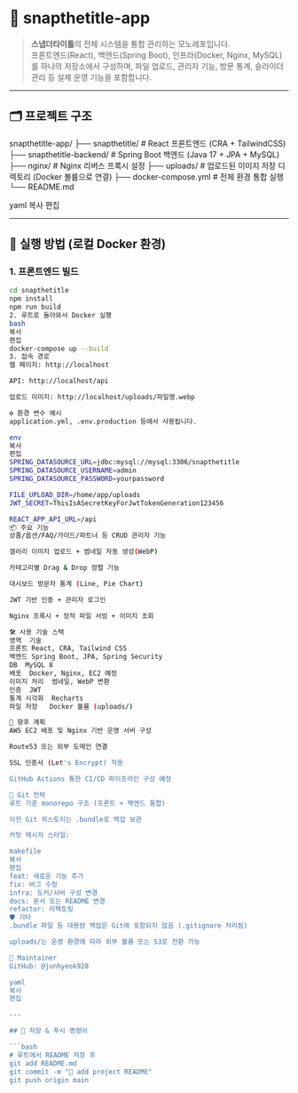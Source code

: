 # 📸 snapthetitle-app

> **스냅더타이틀**의 전체 시스템을 통합 관리하는 모노레포입니다.  
> 프론트엔드(React), 백엔드(Spring Boot), 인프라(Docker, Nginx, MySQL)를 하나의 저장소에서 구성하며, 파일 업로드, 관리자 기능, 방문 통계, 슬라이더 관리 등 실제 운영 기능을 포함합니다.

---

## 🗂 프로젝트 구조

snapthetitle-app/
├── snapthetitle/ # React 프론트엔드 (CRA + TailwindCSS)
├── snapthetitle-backend/ # Spring Boot 백엔드 (Java 17 + JPA + MySQL)
├── nginx/ # Nginx 리버스 프록시 설정
├── uploads/ # 업로드된 이미지 저장 디렉토리 (Docker 볼륨으로 연결)
├── docker-compose.yml # 전체 환경 통합 실행
└── README.md

yaml
복사
편집

---

## 🚀 실행 방법 (로컬 Docker 환경)

### 1. 프론트엔드 빌드

```bash
cd snapthetitle
npm install
npm run build
2. 루트로 돌아와서 Docker 실행
bash
복사
편집
docker-compose up --build
3. 접속 경로
웹 페이지: http://localhost

API: http://localhost/api

업로드 이미지: http://localhost/uploads/파일명.webp

⚙️ 환경 변수 예시
application.yml, .env.production 등에서 사용됩니다.

env
복사
편집
SPRING_DATASOURCE_URL=jdbc:mysql://mysql:3306/snapthetitle
SPRING_DATASOURCE_USERNAME=admin
SPRING_DATASOURCE_PASSWORD=yourpassword

FILE_UPLOAD_DIR=/home/app/uploads
JWT_SECRET=ThisIsASecretKeyForJwtTokenGeneration123456

REACT_APP_API_URL=/api
📦 주요 기능
상품/옵션/FAQ/가이드/파트너 등 CRUD 관리자 기능

갤러리 이미지 업로드 + 썸네일 자동 생성(WebP)

카테고리별 Drag & Drop 정렬 기능

대시보드 방문자 통계 (Line, Pie Chart)

JWT 기반 인증 + 관리자 로그인

Nginx 프록시 + 정적 파일 서빙 + 이미지 조회

🛠 사용 기술 스택
영역	기술
프론트	React, CRA, Tailwind CSS
백엔드	Spring Boot, JPA, Spring Security
DB	MySQL 8
배포	Docker, Nginx, EC2 예정
이미지 처리	썸네일, WebP 변환
인증	JWT
통계 시각화	Recharts
파일 저장	Docker 볼륨 (uploads/)

📌 향후 계획
AWS EC2 배포 및 Nginx 기반 운영 서버 구성

Route53 또는 외부 도메인 연결

SSL 인증서 (Let's Encrypt) 적용

GitHub Actions 통한 CI/CD 파이프라인 구성 예정

📝 Git 전략
루트 기준 monorepo 구조 (프론트 + 백엔드 통합)

이전 Git 히스토리는 .bundle로 백업 보관

커밋 메시지 스타일:

makefile
복사
편집
feat: 새로운 기능 추가
fix: 버그 수정
infra: 도커/서버 구성 변경
docs: 문서 또는 README 변경
refactor: 리팩토링
🛡️ 기타
.bundle 파일 등 대용량 백업은 Git에 포함되지 않음 (.gitignore 처리됨)

uploads/는 운영 환경에 따라 외부 볼륨 또는 S3로 전환 가능

👤 Maintainer
GitHub: @junhyeok928

yaml
복사
편집

---

## 💾 저장 & 푸시 명령어

```bash
# 루트에서 README 저장 후
git add README.md
git commit -m "📝 add project README"
git push origin main

